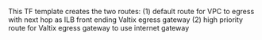 This TF template creates the two routes:
(1) default route for VPC to egress with next hop as ILB front ending Valtix egress gateway
(2) high priority route for Valtix egress gateway to use internet gateway
